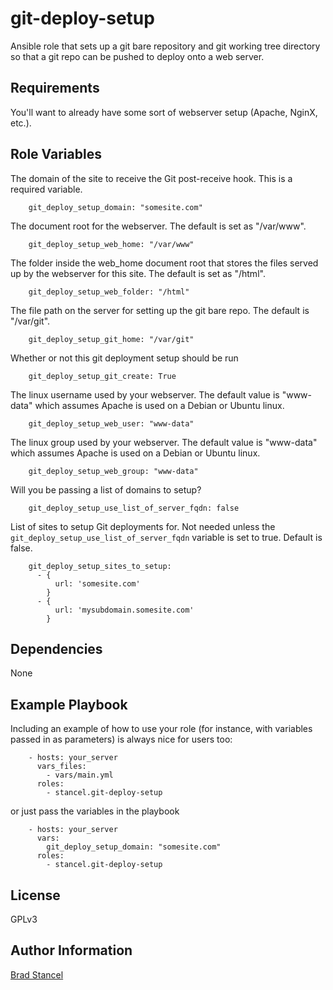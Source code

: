 git-deploy-setup
=========

Ansible role that sets up a git bare repository and git working tree directory so that a git repo can be pushed to deploy onto a web server.

Requirements
------------

You'll want to already have some sort of webserver setup (Apache, NginX, etc.).

Role Variables
--------------

The domain of the site to receive the Git post-receive hook. This is a required variable.

```
	git_deploy_setup_domain: "somesite.com"
```
The document root for the webserver. The default is set as "/var/www".

```
	git_deploy_setup_web_home: "/var/www"
```

The folder inside the web_home document root that stores the files served up by the webserver for this site. The default is set as "/html".

```
	git_deploy_setup_web_folder: "/html"
```

The file path on the server for setting up the git bare repo. The default is "/var/git".  

```
	git_deploy_setup_git_home: "/var/git"
```

Whether or not this git deployment setup should be run

```
	git_deploy_setup_git_create: True
```

The linux username used by your webserver. The default value is "www-data" which assumes Apache is used on a Debian or Ubuntu linux.

```
	git_deploy_setup_web_user: "www-data"
```

The linux group used by your webserver. The default value is "www-data" which assumes Apache is used on a Debian or Ubuntu linux.

```
	git_deploy_setup_web_group: "www-data"
```

Will you be passing a list of domains to setup?

```
	git_deploy_setup_use_list_of_server_fqdn: false
```

List of sites to setup Git deployments for. Not needed unless the `git_deploy_setup_use_list_of_server_fqdn` variable is set to true. Default is false.

```
    git_deploy_setup_sites_to_setup:
	  - {
          url: 'somesite.com'
        }
      - {
          url: 'mysubdomain.somesite.com'
        } 
```

Dependencies
------------

None

Example Playbook
----------------

Including an example of how to use your role (for instance, with variables passed in as parameters) is always nice for users too:

```
	- hosts: your_server
	  vars_files:
	    - vars/main.yml
	  roles:
	    - stancel.git-deploy-setup 
```

or just pass the variables in the playbook

```
	- hosts: your_server 
	  vars:
		git_deploy_setup_domain: "somesite.com"
	  roles:
	    - stancel.git-deploy-setup
```

License
-------

GPLv3

Author Information
------------------

[Brad Stancel](https://github.com/stancel) 
